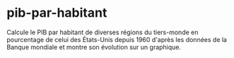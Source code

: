 # pib-par-habitant
Calcule le PIB par habitant de diverses régions du tiers-monde en pourcentage de celui des États-Unis depuis 1960 d'après les données de la Banque mondiale et montre son évolution sur un graphique.
